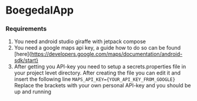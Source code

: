 # BoegedalApp

### Requirements
1. You need android studio giraffe with jetpack compose
2. You need a google maps api key, a guide how to do so can be found [here]{https://developers.google.com/maps/documentation/android-sdk/start}
3. After getting you API-key you need to setup a secrets.properties file in your project levet directory. After creating the file you can edit it and insert the following line
   ```MAPS_API_KEY={YOUR_API_KEY_FROM_GOOGLE}```
   Replace the brackets with your own personal API-key and you should be up and running
